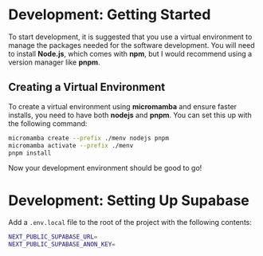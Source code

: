 # Development: Getting Started

To start development, it is suggested that you use a virtual environment to manage the packages needed for the software development. You will need to install __Node.js__, which comes with __npm__, but I would recommend using a version manager like __pnpm__.

## Creating a Virtual Environment

To create a virtual environment using __micromamba__ and ensure faster installs, you need to have both __nodejs__ and __pnpm__. You can set this up with the following command:

```bash
micromamba create --prefix ./menv nodejs pnpm
micromamba activate --prefix ./menv
pnpm install
```

Now your development environment should be good to go!

# Development: Setting Up Supabase

Add a `.env.local` file to the root of the project with the following contents:

```bash
NEXT_PUBLIC_SUPABASE_URL=
NEXT_PUBLIC_SUPABASE_ANON_KEY=
```

